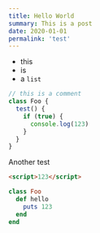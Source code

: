 ```yaml
---
title: Hello World
summary: This is a post
date: 2020-01-01
permalink: 'test'
---
```


- this
- is
- a `list`


```javascript
// this is a comment
class Foo {
  test() {
    if (true) {
      console.log(123)
    }
  }
}
```

Another test

```html
<script>123</script>
```

```ruby
class Foo
  def hello
    puts 123
  end
end
```
